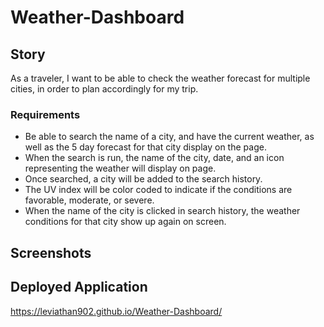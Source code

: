 # Weather-Dashboard

## Story <br>
As a traveler, I want to be able to check the weather forecast for multiple cities, in order to plan accordingly for my trip.

### Requirements ##
* Be able to search the name of a city, and have the current weather, as well as the 5 day forecast for that city display on the page.
* When the search is run, the name of the city, date, and an icon representing the weather will display on page.
* Once searched, a city will be added to the search history.
* The UV index will be color coded to indicate if the conditions are favorable, moderate, or severe.
* When the name of the city is clicked in search history, the weather conditions for that city show up again on screen.

## Screenshots ##

## Deployed Application ##
https://leviathan902.github.io/Weather-Dashboard/

